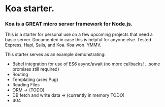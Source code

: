 # Koa starter.

### Koa is a GREAT micro server framework for Node.js.  

This is a starter for personal use on a few upcoming projects that need a basic server.  Documented in case this is helpful for anyone else.   Tested Express, Hapi, Sails, and Koa.  Koa won. YMMV.

This starter serves as an example demonstrating:
* Babel integration for use of ES6 async/await (no more callbacks! ...some promises still required)
* Routing
* Templating (uses Pug)
* Reading Files
* ORM -> (TODO)
* DB fetch and write data -> (currently in memory TODO)
* 404